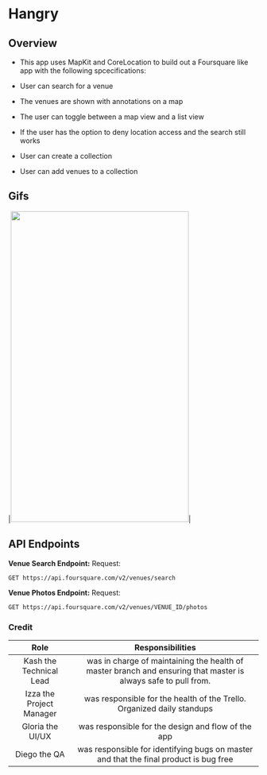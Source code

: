 #  Hangry

## Overview
- This app uses MapKit and CoreLocation to build out a Foursquare like app with the following spcecifications:

- User can search for a venue

- The venues are shown with annotations on a map

- The user can toggle between a map view and a list view

- If the user has the option to deny location access and the search still works

- User can create a collection

- User can add venues to a collection


## Gifs
|<img src="http://is2.mzstatic.com/image/thumb/Purple128/v4/72/5c/be/725cbe3d-2f3c-3215-202b-2e39a318207a/source/392x696bb.jpg" width="358" height="626">|

## API Endpoints

**Venue Search Endpoint:**
Request:
```
GET https://api.foursquare.com/v2/venues/search
```

**Venue Photos Endpoint:**
Request:
```
GET https://api.foursquare.com/v2/venues/VENUE_ID/photos
```


### Credit


|Role|Responsibilities|
|:-------------:|:------------:|
| Kash the Technical Lead | was in charge of maintaining the health of master branch and ensuring that master is always safe to pull from.|
| Izza the Project Manager | was responsible for the health of the Trello. Organized daily standups |
| Gloria the UI/UX | was responsible for the design and flow of the app |
| Diego the QA | was responsible for identifying bugs on master and that the final product is bug free|

